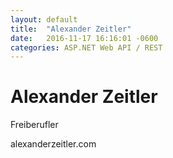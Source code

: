 ```yaml
---
layout: default
title:  "Alexander Zeitler"
date:   2016-11-17 16:16:01 -0600
categories: ASP.NET Web API / REST
---
```


# Alexander Zeitler

Freiberufler

alexanderzeitler.com